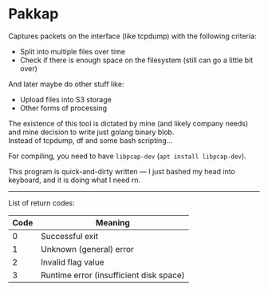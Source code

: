 # Pakkap

Captures packets on the interface (like tcpdump) with the following criteria:

- Split into multiple files over time
- Check if there is enough space on the filesystem (still can go a little bit over)

And later maybe do other stuff like:

- Upload files into S3 storage
- Other forms of processing

The existence of this tool is dictated by mine (and likely company needs) and mine decision to write just golang binary
blob.  
Instead of tcpdump, df and some bash scripting...

For compiling, you need to have `libpcap-dev` (`apt install libpcap-dev`).

This program is quick-and-dirty written — I just bashed my head into keyboard, and it is doing what I need rn.

------

List of return codes:

| Code | Meaning                                 | 
|------|-----------------------------------------|
| 0    | Successful exit                         |
| 1    | Unknown (general) error                 |
| 2    | Invalid flag value                      |
| 3    | Runtime error (insufficient disk space) |